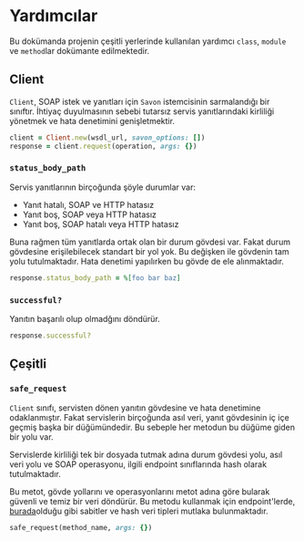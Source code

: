 Yardımcılar
===========

Bu dokümanda projenin çeşitli yerlerinde kullanılan yardımcı `class`, `module` ve `method`lar dokümante edilmektedir.

Client
------

`Client`, SOAP istek ve yanıtları için `Savon` istemcisinin sarmalandığı bir sınıftır. İhtiyaç duyulmasının sebebi tutarsız servis yanıtlarındaki kirliliği yönetmek ve hata denetimini genişletmektir.

```ruby
client = Client.new(wsdl_url, savon_options: [])
response = client.request(operation, args: {})
```

### `status_body_path`

Servis yanıtlarının birçoğunda şöyle durumlar var:

- Yanıt hatalı, SOAP ve HTTP hatasız
- Yanıt boş, SOAP veya HTTP hatasız
- Yanıt boş, SOAP hatalı veya HTTP hatasız

Buna rağmen tüm yanıtlarda ortak olan bir durum gövdesi var. Fakat durum gövdesine erişilebilecek standart bir yol yok. Bu değişken ile gövdenin tam yolu tutulmaktadır. Hata denetimi yapılırken bu gövde de ele alınmaktadır.

```ruby
response.status_body_path = %[foo bar baz]
```

### `successful?`

Yanıtın başarılı olup olmadğını döndürür.

```ruby
response.successful?
```

Çeşitli
-------

### `safe_request`

`Client` sınıfı, servisten dönen yanıtın gövdesine ve hata denetimine odaklanmıştır. Fakat servislerin birçoğunda asıl veri, yanıt gövdesinin iç içe geçmiş başka bir düğümündedir. Bu sebeple her metodun bu düğüme giden bir yolu var.

Servislerde kirliliği tek bir dosyada tutmak adına durum gövdesi yolu, asıl veri yolu ve SOAP operasyonu, ilgili endpoint sınıflarında hash olarak tutulmaktadır.

Bu metot, gövde yollarını ve operasyonlarını metot adına göre bularak güvenli ve temiz bir veri döndürür. Bu metodu kullanmak için endpoint'lerde, [burada](#)olduğu gibi sabitler ve hash veri tipleri mutlaka bulunmaktadır.

```ruby
safe_request(method_name, args: {})
```
